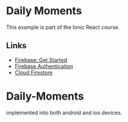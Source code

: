 # Daily Moments

This example is part of the Ionic React course.

## Links

 * [Firebase: Get Started](https://firebase.google.com/docs/web/setup)
 * [Firebase Authentication](https://firebase.google.com/docs/auth)
 * [Cloud Firestore](https://firebase.google.com/docs/firestore)
# Daily-Moments

implemented into both android and ios devices.
